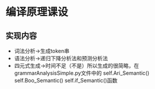 # 编译原理课设

## 实现内容

+ 词法分析->生成token串
+ 语法分析->递归下降分析法和预测分析法
+ 四元式生成->时间不足（不是）所以生成的很简略，在grammarAnalysisSimple.py文件中的 self.Ari_Semantic()  self.Boo_Semantic() self.if_Semantic()函数